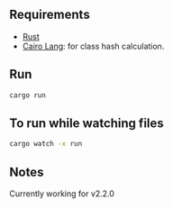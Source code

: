 ## Requirements

- [Rust](https://www.rust-lang.org/tools/install)
- [Cairo Lang](https://www.cairo-lang.org/docs/quickstart.html#quickstart): for class hash calculation.

## Run
 
```bash
cargo run  
``` 
## To run while watching files
 
```bash 
cargo watch -x run 
``` 

## Notes

Currently working for v2.2.0   
